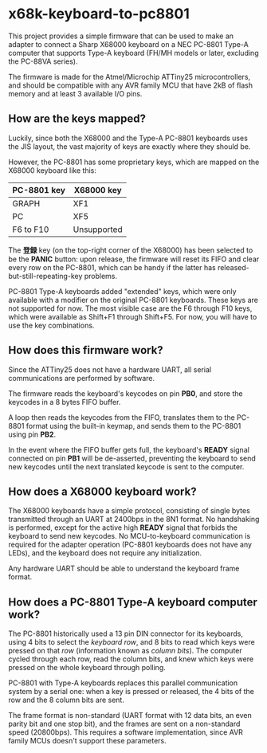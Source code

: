 # x68k-keyboard-to-pc8801

This project provides a simple firmware that can be used to make an adapter to connect a Sharp X68000 keyboard on a NEC PC-8801 Type-A computer that supports Type-A keyboard (FH/MH models or later, excluding the PC-88VA series).

The firmware is made for the Atmel/Microchip ATTiny25 microcontrollers, and should be compatible with any AVR family MCU that have 2kB of flash memory and at least 3 available I/O pins.


## How are the keys mapped?

Luckily, since both the X68000 and the Type-A PC-8801 keyboards uses the JIS layout, the vast majority of keys are exactly where they should be.

However, the PC-8801 has some proprietary keys, which are mapped on the X68000 keyboard like this:

| PC-8801 key | X68000 key |
|-------------|------------|
| GRAPH | XF1 |
| PC | XF5 |
| F6 to F10 | Unsupported |

The __登録__ key (on the top-right corner of the X68000) has been selected to be the __PANIC__ button: upon release, the firmware will reset its FIFO and clear every row on the PC-8801, which can be handy if the latter has released-but-still-repeating-key problems.

PC-8801 Type-A keyboards added "extended" keys, which were only available with a modifier on the original PC-8801 keyboards. These keys are not supported for now. The most visible case are the F6 through F10 keys, which were available as Shift+F1 through Shift+F5. For now, you will have to use the key combinations.


## How does this firmware work?

Since the ATTiny25 does not have a hardware UART, all serial communications are performed by software.

The firmware reads the keyboard's keycodes on pin __PB0__, and store the keycodes in a 8 bytes FIFO buffer.

A loop then reads the keycodes from the FIFO, translates them to the PC-8801 format using the built-in keymap, and sends them to the PC-8801 using pin __PB2__.

In the event where the FIFO buffer gets full, the keyboard's __READY__ signal connected on pin __PB1__ will be de-asserted, preventing the keyboard to send new keycodes until the next translated keycode is sent to the computer.


## How does a X68000 keyboard work?

The X68000 keyboards have a simple protocol, consisting of single bytes transmitted through an UART at 2400bps in the 8N1 format. No handshaking is performed, except for the active high __READY__ signal that forbids the keyboard to send new keycodes. No MCU-to-keyboard communication is required for the adapter operation (PC-8801 keyboards does not have any LEDs), and the keyboard does not require any initialization.

Any hardware UART should be able to understand the keyboard frame format.


## How does a PC-8801 Type-A keyboard computer work?

The PC-8801 historically used a 13 pin DIN connector for its keyboards, using 4 bits to select the _keyboard row_, and 8 bits to read which keys were pressed on that _row_ (information known as _column bits_).
The computer cycled through each row, read the column bits, and knew which keys were pressed on the whole keyboard through polling.

PC-8801 with Type-A keyboards replaces this parallel communication system by a serial one: when a key is pressed or released, the 4 bits of the row and the 8 column bits are sent.

The frame format is non-standard (UART format with 12 data bits, an even parity bit and one stop bit), and the frames are sent on a non-standard speed (20800bps). This requires a software implementation, since AVR family MCUs doesn't support these parameters.
